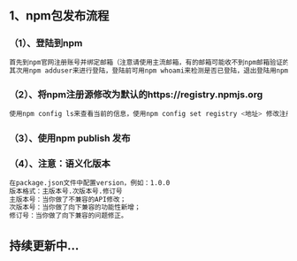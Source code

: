 <!--
 * @Author: Aiden
 * @Date: 2020-09-14 09:49:08
 * @LastEditTime: 2020-09-24 11:05:50
 * @LastEditors: Aiden
 * @Description: 
-->
## 1、npm包发布流程

### （1）、登陆到npm
```bash
首先到npm官网注册账号并绑定邮箱（注意请使用主流邮箱，有的邮箱可能收不到npm邮箱验证的邮件）；
其次用npm adduser来进行登陆，登陆前可用npm whoami来检测是否已登陆，退出登陆用npm logout
```

### （2）、将npm注册源修改为默认的https://registry.npmjs.org
```bash
使用npm config ls来查看当前的信息，使用npm config set registry <地址> 修改注册源
```

### （3）、使用npm publish 发布

### （4）、注意：语义化版本
```bash
在package.json文件中配置version，例如：1.0.0
版本格式：主版本号.次版本号.修订号
主版本号：当你做了不兼容的API修改；
次版本号：当你做了向下兼容的功能性新增；
修订号：当你做了向下兼容的问题修正。
```


## 持续更新中...